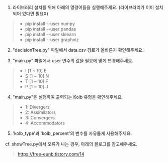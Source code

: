 1. 라이브러리 설치를 위해 아래의 명령어들을 실행해주세요. (라이브러리가 이미 설치되어 있다면 필요X)
>    - pip install --user numpy
>    - pip install --user pandas
>    - pip install --user sklearn
>    - pip install --user graphviz

2. "decisionTree.py" 파일에서 data.csv 경로가 올바른지 확인해주세요.

3. "main.py" 파일에서 user 변수의 값을 필요에 맞게 변경해주세요.
>    - I [1 ~ 10] E
>    - S [1 ~ 10] N
>    - T [1 ~ 10] F
>    - P [1 ~ 10] J

4. "main.py"을 실행하여 출력되는 Kolb 유형을 확인해주세요.
>    - 1: Divergers
>    - 2: Assimilators
>    - 3: Convergers
>    - 4: Accommodators

5. 'kolb_type'과 'kolb_percent'의 변수를 자유롭게 사용해주세요.

cf. showTree.py에서 오류가 나는 경우, 아래의 블로그를 참고해주세요.
>  https://free-eunb.tistory.com/14
